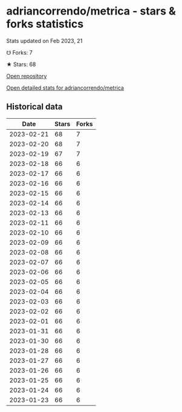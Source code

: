 # adriancorrendo/metrica - stars & forks statistics

Stats updated on Feb 2023, 21

☋ Forks: 7

★ Stars: 68

[Open repository](https://github.com/adriancorrendo/metrica)

[Open detailed stats for adriancorrendo/metrica](https://reviewgithub.com/rep/adriancorrendo/metrica)

## Historical data
| Date | Stars | Forks |
|------|-------|-------|
| 2023-02-21 | 68 | 7 | 
| 2023-02-20 | 68 | 7 | 
| 2023-02-19 | 67 | 7 | 
| 2023-02-18 | 66 | 6 | 
| 2023-02-17 | 66 | 6 | 
| 2023-02-16 | 66 | 6 | 
| 2023-02-15 | 66 | 6 | 
| 2023-02-14 | 66 | 6 | 
| 2023-02-13 | 66 | 6 | 
| 2023-02-11 | 66 | 6 | 
| 2023-02-10 | 66 | 6 | 
| 2023-02-09 | 66 | 6 | 
| 2023-02-08 | 66 | 6 | 
| 2023-02-07 | 66 | 6 | 
| 2023-02-06 | 66 | 6 | 
| 2023-02-05 | 66 | 6 | 
| 2023-02-04 | 66 | 6 | 
| 2023-02-03 | 66 | 6 | 
| 2023-02-02 | 66 | 6 | 
| 2023-02-01 | 66 | 6 | 
| 2023-01-31 | 66 | 6 | 
| 2023-01-30 | 66 | 6 | 
| 2023-01-28 | 66 | 6 | 
| 2023-01-27 | 66 | 6 | 
| 2023-01-26 | 66 | 6 | 
| 2023-01-25 | 66 | 6 | 
| 2023-01-24 | 66 | 6 | 
| 2023-01-23 | 66 | 6 | 

